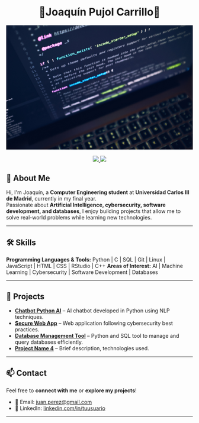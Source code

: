 <h1 align="center" style="font-weight:bold;"> 👋Joaquín Pujol Carrillo👋 </h1>
<img src="images/Fondo_Linkedin.jpg">

<p align="center">
  <a href="https://www.linkedin.com/in/joaquinpujolcarrillo/">
    <img src="https://img.shields.io/badge/LinkedIn-0077B5?style=flat&logo=linkedin&logoColor=white"/>
  </a>
  <a href="mailto:joaquinpujolcarrillo@gmail.com">
    <img src="https://img.shields.io/badge/Email-333333?style=flat&logo=gmail&logoColor=white"/>
  </a>
</p>


## 👋 About Me
Hi, I'm Joaquín, a **Computer Engineering student** at **Universidad Carlos III de Madrid**, currently in my final year.  
Passionate about **Artificial Intelligence, cybersecurity, software development, and databases**, I enjoy building projects that allow me to solve real-world problems while learning new technologies.

---

## 🛠 Skills
**Programming Languages & Tools:** Python | C | SQL | Git | Linux | JavaScript | HTML | CSS | RStudio | C++
**Areas of Interest:** AI | Machine Learning | Cybersecurity | Software Development | Databases  

---

## 📂 Projects
- [**Chatbot Python AI**](link) – AI chatbot developed in Python using NLP techniques.  
- [**Secure Web App**](link) – Web application following cybersecurity best practices.  
- [**Database Management Tool**](link) – Python and SQL tool to manage and query databases efficiently.  
- [**Project Name 4**](link) – Brief description, technologies used.  

---

## 📫 Contact
Feel free to **connect with me** or **explore my projects**!  
- 📧 Email: juan.perez@gmail.com  
- 🔗 LinkedIn: [linkedin.com/in/tuusuario](https://www.linkedin.com/in/tuusuario)

---




<!--
**100495826/100495826** is a ✨ _special_ ✨ repository because its `README.md` (this file) appears on your GitHub profile.

Here are some ideas to get you started:

- 🔭 I’m currently working on ...
- 🌱 I’m currently learning ...
- 👯 I’m looking to collaborate on ...
- 🤔 I’m looking for help with ...
- 💬 Ask me about ...
- 📫 How to reach me: ...
- 😄 Pronouns: ...
- ⚡ Fun fact: ...
-->
